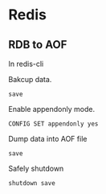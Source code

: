 
# Redis

## RDB to AOF

In redis-cli

Bakcup data.
```
save
```

Enable appendonly mode.
```
CONFIG SET appendonly yes
```

Dump data into AOF file
```
save
```

Safely shutdown
```
shutdown save
```

